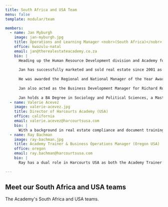 ```yaml
---
title: South Africa and USA Team
menu: false
template: modular/team

members:
  - name: Jan Myburgh
    image: jan-myburgh.jpg
    title: Operations and Learning Manager <nobr>(South Africa)</nobr>
    office: kwazulu-natal
    email: jan@therealestateacademy.co.za
    bio: |
      Heading up the Human Resource Development division and Academy for Harcourts Africa, Jan Myburgh has a vision for an integrated approach to developing Real Estate Consultants and Business Owners.  Believing that training provides the foundation for coaching and mentoring and that measurable accountability to daily business actions is the way to deliver five-star client service and grow market share at the same time.
      
      Jan has successfully marketed and sold real estate since 2001 as a Consultant.  Jan’s career progressed to managing real estate businesses and presenting training for real estate consultants countrywide for a number of years.
      
      He was awarded the Regional and National Manager of the Year Award for 2006 for the largest real estate group in South Africa and acted as an Online Training Facilitator and Trainer.
      
      Jan also acted as the Business Development Manager for Richard Robbins International and coached real estate Business Owners and Consultants on a full-time basis, before taking up the position with Harcourts Africa.
      
      Jan holds a BA Degree in Sociology and Political Sciences, a Masters Diploma in Human Resource Management, a Certificate in Estate Agency, and has completed Assessor and Moderator qualifications for the Real Estate NQF 4 qualification.  
  - name: Valerie Acevez
    image: valerie-acevez.jpg
    title: Director of Harcourts Academy (USA)
    office: california
    email: valerie.acevez@harcourtsusa.com
    bio: |
      With a background in real estate compliance and document training, Valerie brings a depth of experience to her role as Academy Trainer in the Harcourts USA Head Office in California.  Valerie also oversees the training in Reno, Nevada, Orange County, San Diego, Portland, Oregon and the Inland Empire.  Valerie has a vibrant personality and that shows through in her training style.
  - name: Ray Bachman
    image: ray-bachman.jpg
    title: Academy Trainer & Business Operations Manager (Oregon USA)
    office: oregon
    email: ray.bachman@harcourtsusa.com
    bio: |
      Ray has a dual role in Harcourts USA as both the Academy Trainer and Business Operation Manager for the Northwest Region.  Ray brings extensive knowledge through advanced training in real estate, technology knowledge and has high professional standards from his real estate career in Bend, Oregon.  Ray will be utilizing all of his skills to train and support our people, agents and managers and is very excited to share and assist in their success though out the Harcourts USA network.

---
```


## Meet our South Africa and USA teams

The Academy's South Africa and USA teams.
